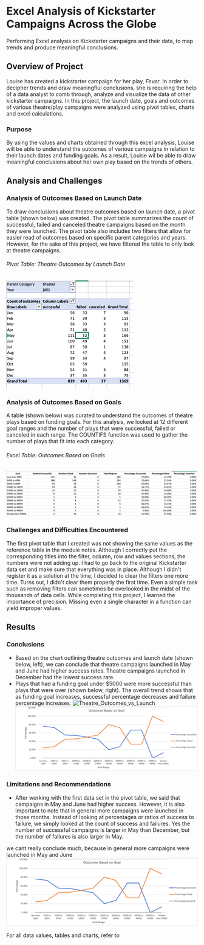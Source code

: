 # Excel Analysis of Kickstarter Campaigns Across the Globe
Performing Excel analysis on Kickstarter campaigns and their data, to map trends and produce meaningful conclusions.

## Overview of Project
Louise has created a kickstarter campaign for her play, *Fever*. In order to decipher trends and draw meaningflul conclusions, she is requiring the help of a data analyst to comb through, analyze and visualize the data of other kickstarter campaigns. In this project, the launch date, goals and outcomes of various theatre/play campaigns were analyzed using pivot tables, charts and excel calculations. 

### Purpose
By using the values and charts obtained through this excel analysis, Louise will be able to understand the outcomes of various campaigns in relation to their launch dates and funding goals. As a result, Louise wil be able to draw meaningful conclusions about her own play based on the trends of others. 


## Analysis and Challenges
### Analysis of Outcomes Based on Launch Date
To draw conclusions about theatre outcomes based on launch date, a pivot table (shown below) was created. The pivot table summarizes the count of successful, failed and canceled theatre campaigns based on the month they were launched. The pivot table also includes two filters that allow for easier read of outcomes based on specific parent categories and years. However, for the sake of this project, we have filtered the table to only look at theatre campaigns.

###### Pivot Table: Theatre Outcomes by Launch Date
![Theatre Outcomes by Launch Date - Pivot Table](Pivot_Table.png)

### Analysis of Outcomes Based on Goals
A table (shown below) was curated to understand the outcomes of theatre plays based on funding goals. For this analysis, we looked at 12 different goal ranges and the number of plays that were successful, failed or canceled in each range. The COUNTIFS function was used to gather the number of plays that fit into each category. 

###### Excel Table: Outcomes Based on Goals
![Outcomes Based on Goals - Table](Excel_Table.png)

### Challenges and Difficulties Encountered
The first pivot table that I created was not showing the same values as the reference table in the module notes. Although I correctly put the corresponding titles into the filter, column, row and values sections, the numbers were not adding up. I had to go back to the original Kickstarter data set and make sure that everything was in place. Although I didn't register it as a solution at the time, I decided to clear the filters one more time. Turns out, I didn't clear them properly the first time. Even a simple task such as removing filters can sometimes be overlooked in the midst of the thousands of data cells. While completing this project, I learned the importance of precision. Missing even a single character in a function can yield improper values. 


## Results
### Conclusions
- Based on the chart outlining theatre outcomes and launch date (shown below, left), we can conclude that theatre campaigns launched in May and June had higher success rates. Theatre campaigns launched in December had the lowest success rate.
- Plays that had a funding goal under $5000 were more successful than plays that were over (shown below, right). The overall trend shows that as funding goal increases, successful percentage decreases and failure percentage increases. 
![Theatre_Outcomes_vs_Launch](Theatre_Outcome_vs_Launch.png)                                        ![Outcomes_vs_Goals](Outcomes_vs_Goals.png)


### Limitations and Recommendations
- After working with the first data set in the pivot table, we said that campaigns in May and June had higher success. However, it is also important to note that in general more campaigns were launched in those months. Instead of looking at percentages or ratios of success to failure, we simply looked at the count of success and failures. Yes the number of successful campaigns is larger in May than December, but the number of failures is also larger in May. 

we cant really conclude much, because in general more campaigns were launched in May and June
![Theatre_Outcomes_vs_Launch](Outcomes_vs_Goals.png)

For all data values, tables and charts, refer to 

